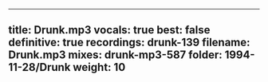
---
title: Drunk.mp3
vocals: true
best: false
definitive: true
recordings: drunk-139
filename: Drunk.mp3
mixes: drunk-mp3-587
folder: 1994-11-28/Drunk
weight: 10
---
